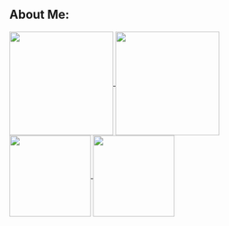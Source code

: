 <h2> About Me:  </h2>
<a href="https://github.com/Alan0893">
  <img align="center" height="185" src="https://github-readme-stats.vercel.app/api/top-langs/?username=Alan0893&langs_count=8&theme=github_dark" />
</a>

<a href="https://github.com/Alan0893">
  <img align="center" height="185" src="https://github-readme-stats.vercel.app/api?username=Alan0893&show_icons=true&include_all_commits=true&theme=github_dark" />
</a>

<a href="https://github.com/Alan0893">
  <img align="center" height="145" src="https://github-readme-streak-stats.herokuapp.com/?user=Alan0893&background=0a0e12&ring=4078c0&fire=4183c4&currStreakNum=ffffff&sideNums=999999&currStreakLabel=f34b7d&sideLabels=f1e05a&dates=999999" />
</a>

<a href="https://github.com/Alan0893">
  <img align="center" height="145" src="https://activity-graph.herokuapp.com/graph?username=Alan0893&color=4078c0&bg_color=0a0e12&line=4078c0&point=4183C4&area=true&area_color=9CDAF1" />
</a>
